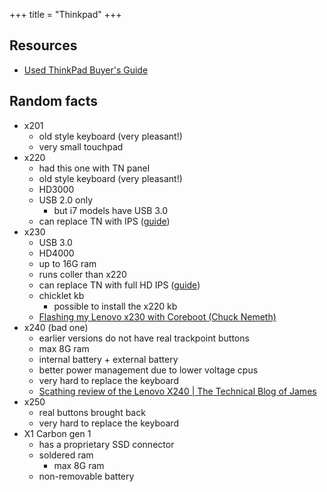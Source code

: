+++
title = "Thinkpad"
+++


## Resources
- [Used ThinkPad Buyer's Guide](https://www.bobble.tech/free-stuff/used-thinkpad-buyers-guide)

## Random facts
- x201
	- old style keyboard (very pleasant!)
	- very small touchpad
- x220
	- had this one with TN panel
	- old style keyboard (very pleasant!)
	- HD3000
	- USB 2.0 only
		- but i7 models have USB 3.0
	- can replace TN with IPS ([guide](https://nitrocaster.me/store/x220-x230-fhd-mod-kit.html))
- x230
	- USB 3.0
	- HD4000
	- up to 16G ram
	- runs coller than x220
	- can replace TN with full HD IPS ([guide](https://nitrocaster.me/store/x220-x230-fhd-mod-kit.html))
	- chicklet kb
		- possible to install the x220 kb
	- [Flashing my Lenovo x230 with Coreboot (Chuck Nemeth)](https://www.chucknemeth.com/laptop/lenovo-x230/flash-lenovo-x230-coreboot)
- x240 (bad one)
	- earlier versions do not have real trackpoint buttons
	- max 8G ram
	- internal battery + external battery
	- better power management due to lower voltage cpus
	- very hard to replace the keyboard
	- [Scathing review of the Lenovo X240 | The Technical Blog of James](https://ttboj.wordpress.com/2014/02/02/scathing-review-of-the-lenovo-x240/)
- x250
	- real buttons brought back
	- very hard to replace the keyboard
- X1 Carbon gen 1 
	- has a proprietary SSD connector
	- soldered ram
		- max 8G ram
	- non-removable battery